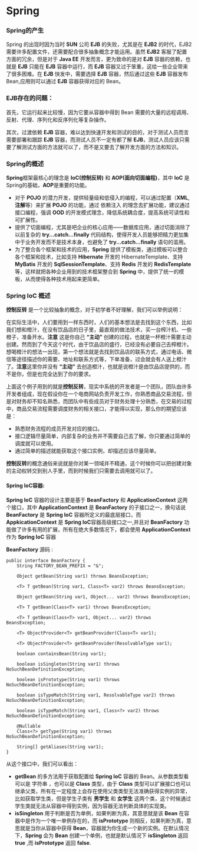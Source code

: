 # Spring

### Spring的产生
Spring 的出现时因为当时 ****SUN**** 公司 **EJB** 的失败，尤其是在 **EJB2** 的时代，EJB2 需要许多配置文件，还需要配合很多抽象概念才能运用。虽然 **EJB2** 客服了配置方面的冗余，但是对于 **Java EE** 开发而言，更为致命的是对 **EJB** 容器的依赖，也就是 **EJB** 只能在 **EJB** 容器中运行，而 **EJB** 容器又过于笨重，这给一些企业带来了很多困难。在 **EJB** 快发中，需要选择 **EJB** 容器，然后通过这些 **EJB** 容器发布 Bean,应用则可以通过 **EJB** 容器获得对应的 Bean。

### EJB存在的问题：

首先，它运行起来比较慢，因为它要从容器中得到 Bean 需要的大量的远程调用、反射、代理、序列化和反序列化等复杂操作。

其次，过渡依赖 **EJB** 容器，难以达到快速开发和测试的目的，对于测试人员而言需要部署和跟踪 **EJB** 容器，而测试人员不一定有都了解 **EJB**，测试人员应该只需要了解测试方面的方法就可以了，而不是又要去了解开发方面的方法和知识。

### Spring的概述
**Spring**框架最核心的理念是 **IoC(控制反转)** 和 **AOP(面向切面编程)**，其中 **IoC** 是Spring的基础，**AOP**是重要的功能。

- 对于 **POJO** 的潜力开发，提供轻量级和低侵入的编程，可以通过配置（**XML**,**注解**等）来扩展 **POJO** 的功能，通过 依赖注入 的理念去扩展功能，建议通过接口编程，强调 **OOD** 的开发模式理念，降低系统耦合度，提高系统可读性和可扩展性。
- 提供了切面编程，尤其是吧企业的核心应用——数据库应用，通过切面消除了以前复杂的 **try...catch...finally** 代码结构，使得开发人员能够把精力更加集中于业务开发而不是技术本身，也避免了 **try...catch...finally** 语句的滥用。
- 为了整合各个框架和技术的应用，**Spring** 提供了模板类，通过模板可以整合各个框架和技术，比如支持 **Hibernate** 开发的 HibernateTemplate、支持 **MyBatis** 开发的 **SqlSessionTemplate**、支持 **Redis** 开发的 **RedisTemplate** 等，这样就把各种企业用到的技术框架整合到 **Spring** 中，提供了统一的模板，从而使得各种技术用起来更简单。

### Spring IoC 概述
**控制反转** 是一个比较抽象的概念，对于初学者不好理解，我们可以举例说明：

在实际生活中，人们要用到一样东西时，人们的基本想法是去找到这个东西，比如我们想和橙汁，在没有饮品店的日子里，最直观的做法技术，买一台榨汁机、一些橙子，准备开水。**注意** 这是你自己 **“主动”** 创建的过程，也就是一杯橙汁需要主动创建。然而到了今天这个时代，由于饮品店的盛行，已经没有必要自己去榨橙汁。想喝橙汁的想法一出现，第一个想法就是去找到饮品店的联系方式，通过电话、微信等途径描述你的需要、地址和联系方式等，下单准备，过会就会有人送上橙汁了。**注意**这里你并没有 **“主动”** 去创造橙汁，也就是说橙汁是由饮品店提供的，而不是你，但是也完全达到了你的要求。

上面这个例子用到的就是**控制反转**，现实中系统的开发者是一个团队，团队由许多开发者组成，现在假设你在一个电商网站负责开发工作，你熟悉商品交易流程，但是对财务却不知名熟悉，而团队中有些成员对于财务处理十分熟悉，在交易的过程中，商品交易流程需要调度财务的相关接口，才能得以实现，那么你的期望应该是：
- 熟悉财务流程的成员开发对应的接口。
- 接口逻辑尽量简单，内部复杂的业务并不需要自己去了解，你只要通过简单的调度就可以使用。
- 通过简单的描述就能获取这个接口实例，却描述应该尽量简单。

**控制反转**的概念通俗来说就是你对某一领域并不精通，这个时候你可以把创建对象的主动权转交到别人手里，而到时候我们只需要去调用就可以了。

#### Spring IoC容器:
**Spring IoC** 容器的设计主要是基于 **BeanFactory** 和 **ApplicationContext** 这两个接口，其中 **ApplicationContext** 是 **BeanFactory** 的子接口之一，换句话说 **BeanFactory** 是 **Spring IoC** 容器所定义的最底层接口，而 **AppkicationContext** 是 **Spring IoC**容器高级接口之一,并且对 **BeanFactory** 功能做了许多有用的扩展，所有在绝大多数情况下，都会使用 **ApplicationContext** 作为 **Spring IoC** 容器

**BeanFactory** 源码 :

	public interface BeanFactory {
       	String FACTORY_BEAN_PREFIX = "&";

       	Object getBean(String var1) throws BeansException;

       	<T> T getBean(String var1, Class<T> var2) throws BeansException;

       	Object getBean(String var1, Object... var2) throws BeansException;

       	<T> T getBean(Class<T> var1) throws BeansException;

       	<T> T getBean(Class<T> var1, Object... var2) throws BeansException;

       	<T> ObjectProvider<T> getBeanProvider(Class<T> var1);

       	<T> ObjectProvider<T> getBeanProvider(ResolvableType var1);

       	boolean containsBean(String var1);

       	boolean isSingleton(String var1) throws NoSuchBeanDefinitionException;

       	boolean isPrototype(String var1) throws NoSuchBeanDefinitionException;

       	boolean isTypeMatch(String var1, ResolvableType var2) throws NoSuchBeanDefinitionException;

       	boolean isTypeMatch(String var1, Class<?> var2) throws NoSuchBeanDefinitionException;

       	@Nullable
       	Class<?> getType(String var1) throws NoSuchBeanDefinitionException;

       	String[] getAliases(String var1);
	}
从这个接口中，我们可以看出：
- **getBean** 的多方法用于获取配置给 **Spring IoC** 容器的 Bean。从参数类型看可以是 字符串 ，也可以是 **Class** 类型，由于 **Class** 类型可以扩展接口也可以继承父类，所有在一定程度上会存在使用父类类型无法准确获得实例的异常，比如获取学生类，但是学生子类有 **男学生** 和 **女学生** 这两个类，这个时候通过学生类就无法从容器中得到实例，因为容器无法判断具体的实现类。
- **isSingleton** 用于判断是否为单例，如果判断为真，其意思就是该 **Bean** 在容器中是作为一个唯一单例存在的，而 **isPrototype** 则相反，如果判断为真，意思就是当你从容器中获得 **Bean**，容器就为你生成一个新的实例。在默认情况下，**Spring** 会为 **Bean** 创建一个单例，也就是默认情况下 **isSingleton** 返回 **true** ,而 **isPrototype** 返回 **false**.



